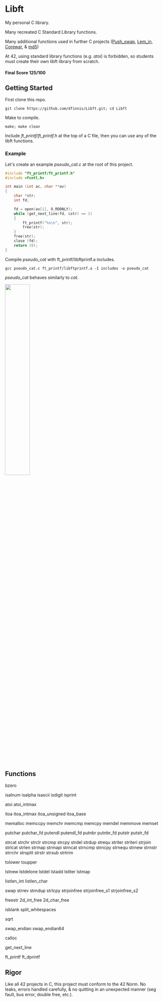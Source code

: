 # Libft

My personal C library.

Many recreated C Standard Library functions.

Many additional functions used in further C projects ([Push_swap](https://github.com/dfinnis/Push_swap), [Lem_in](https://github.com/dfinnis/Lem_in), [Corewar](https://github.com/dfinnis/Corewar), & [md5](https://github.com/dfinnis/md5))

At 42, using standard library functions (e.g. *atoi*) is forbidden, so students must create their own libft library from scratch.

#### Final Score 125/100


## Getting Started

First clone this repo.

```git clone https://github.com/dfinnis/Libft.git; cd Libft```

Make to compile.

```make; make clean```

Include *ft_printf/ft_printf.h* at the top of a C file, then you can use any of the libft functions.

### Example

Let's create an example *pseudo_cat.c* at the root of this project.

```c
#include "ft_printf/ft_printf.h"
#include <fcntl.h>

int main (int ac, char **av)
{
    char *str;
    int fd;

    fd = open(av[1], O_RDONLY);
    while (get_next_line(fd, &str) == 1)
    {
        ft_printf("%s\n", str);
        free(str);
    }
    free(str);
    close (fd);
    return (0);
}
```

Compile *pseudo_cat* with ft_printf/libftprintf.a includes.

```gcc pseudo_cat.c ft_printf/libftprintf.a -I includes -o pseudo_cat```

*pseudo_cat* behaves similarly to *cat*.

<img src="https://github.com/dfinnis/Libft/blob/master/img/cat.png" width="40%">


## Functions


bzero

isalnum
isalpha
isascii
isdigit
isprint

atoi
atoi_intmax

itoa
itoa_intmax
itoa_unsigned
itoa_base

memalloc
memccpy
memchr
memcmp
memcpy
memdel
memmove
memset

putchar
putchar_fd
putendl
putendl_fd
putnbr
putnbr_fd
putstr
putstr_fd

strcat
strchr
strclr
strcmp
strcpy
strdel
strdup
strequ
striter
striteri
strjoin
strlcat
strlen
strmap
strmapi
strncat
strncmp
strncpy
strnequ
strnew
strnstr
strrchr
strsplit
strstr
strsub
strtrim

tolower
toupper

lstnew
lstdelone
lstdel
lstadd
lstiter
lstmap

listlen_int
listlen_char

swap
strrev
strndup
strlcpy
strjoinfree
strjoinfree_s1
strjoinfree_s2

freestr
2d_int_free
2d_char_free

isblank
split_whitespaces

sqrt

swap_endian
swap_endian64

calloc

get_next_line

ft_printf
ft_dprintf


## Rigor

Like all 42 projects in C, this project must conform to the 42 Norm.
No leaks, errors handled carefully, & no quitting in an unexpected manner (seg fault, bus error, double free, etc.).
